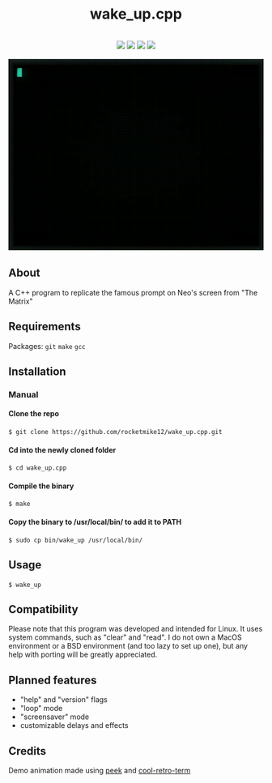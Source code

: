 <h1 align="center">wake_up.cpp</h1>
<p align="center">
    <br>
    <img src="https://img.shields.io/github/stars/rocketmike12/wake_up.cpp?color=e57474&labelColor=1e2528&style=for-the-badge">
    <img src="https://img.shields.io/github/issues/rocketmike12/wake_up.cpp?color=67b0e8&labelColor=1e2528&style=for-the-badge">
    <img src="https://img.shields.io/static/v1?label=license&message=MIT&color=8ccf7e&labelColor=1e2528&style=for-the-badge">
    <img src="https://img.shields.io/github/forks/rocketmike12/wake_up.cpp?color=e5c76b&labelColor=1e2528&style=for-the-badge">
    <br><br>
    <img src="assets/demo.gif">
</p>

## About

A C++ program to replicate the famous prompt on Neo's screen from "The Matrix"

## Requirements

Packages: ```git``` ```make``` ```gcc```

## Installation

### Manual

#### Clone the repo
```shell
$ git clone https://github.com/rocketmike12/wake_up.cpp.git
```

#### Cd into the newly cloned folder
```shell
$ cd wake_up.cpp
```

#### Compile the binary
```shell
$ make
```
#### Copy the binary to /usr/local/bin/ to add it to PATH
```shell
$ sudo cp bin/wake_up /usr/local/bin/
```

## Usage

```shell
$ wake_up
```

## Compatibility

Please note that this program was developed and intended for Linux. It uses system commands, such as "clear" and "read". I do not own a MacOS environment or a BSD environment (and too lazy to set up one), but any help with porting will be greatly appreciated.

## Planned features
<ul>
    <li>"help" and "version" flags</li>
    <li>"loop" mode</li>
    <li>"screensaver" mode</li>
    <li>customizable delays and effects</li>
</ul>

## Credits
Demo animation made using [peek](https://github.com/phw/peek) and [cool-retro-term](https://github.com/Swordfish90/cool-retro-term/)
